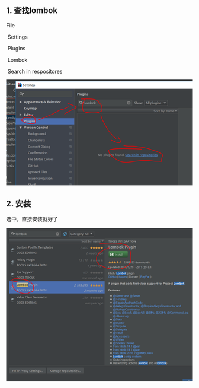 ## 1.  查找lombok

File

​         Settings

​                  Plugins

​                          Lombok   

​                                   Search in respositores

 

![1555415529015](assets/1555415529015.png)

 

 

## 2.  安装

选中，直接安装就好了

![1555415585196](assets/1555415585196.png)